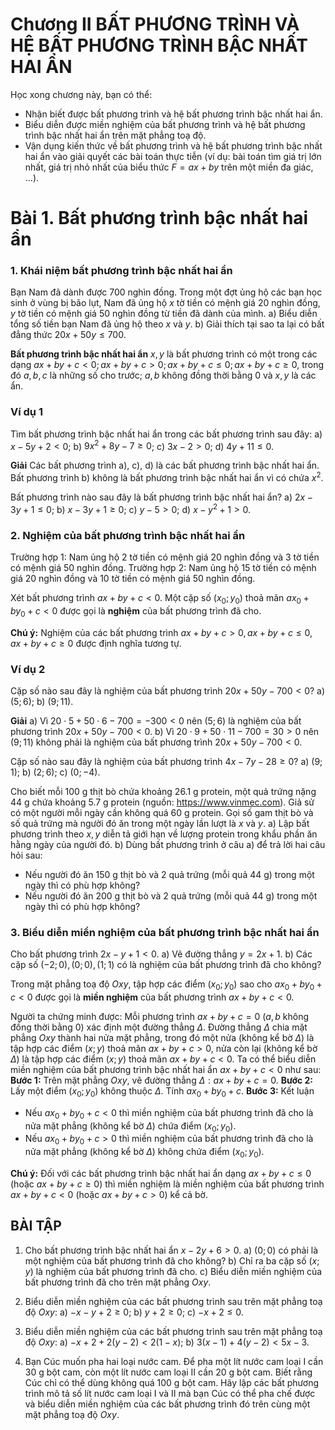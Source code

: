 # Chương II BẤT PHƯƠNG TRÌNH VÀ HỆ BẤT PHƯƠNG TRÌNH BẬC NHẤT HAI ẨN

Học xong chương này, bạn có thể:
- Nhận biết được bất phương trình và hệ bất phương trình bậc nhất hai ẩn.
- Biểu diễn được miền nghiệm của bất phương trình và hệ bất phương trình bậc nhất hai ẩn trên mặt phẳng toạ độ.
- Vận dụng kiến thức về bất phương trình và hệ bất phương trình bậc nhất hai ẩn vào giải quyết các bài toán thực tiễn (ví dụ: bài toán tìm giá trị lớn nhất, giá trị nhỏ nhất của biểu thức $F = ax + by$ trên một miền đa giác, ...).

# Bài 1. Bất phương trình bậc nhất hai ẩn

### 1. Khái niệm bất phương trình bậc nhất hai ẩn
Bạn Nam đã dành được 700 nghìn đồng. Trong một đợt ủng hộ các bạn học sinh ở vùng bị bão lụt, Nam đã ủng hộ $x$ tờ tiền có mệnh giá 20 nghìn đồng, $y$ tờ tiền có mệnh giá 50 nghìn đồng từ tiền đã dành của mình.
a) Biểu diễn tổng số tiền bạn Nam đã ủng hộ theo $x$ và $y$.
b) Giải thích tại sao ta lại có bất đẳng thức $20x + 50y \leq 700$.

**Bất phương trình bậc nhất hai ẩn** $x, y$ là bất phương trình có một trong các dạng $ax + by + c < 0; ax + by + c > 0; ax + by + c \leq 0; ax + by + c \geq 0$, trong đó $a, b, c$ là những số cho trước; $a, b$ không đồng thời bằng 0 và $x, y$ là các ẩn.

### Ví dụ 1
Tìm bất phương trình bậc nhất hai ẩn trong các bất phương trình sau đây:
a) $x - 5y + 2 < 0$;
b) $9x^2 + 8y - 7 \geq 0$;
c) $3x - 2 > 0$;
d) $4y + 11 \leq 0$.

**Giải**
Các bất phương trình a), c), d) là các bất phương trình bậc nhất hai ẩn.
Bất phương trình b) không là bất phương trình bậc nhất hai ẩn vì có chứa $x^2$.

Bất phương trình nào sau đây là bất phương trình bậc nhất hai ẩn?
a) $2x - 3y + 1 \leq 0$;
b) $x - 3y + 1 \geq 0$;
c) $y - 5 > 0$;
d) $x - y^2 + 1 > 0$.

### 2. Nghiệm của bất phương trình bậc nhất hai ẩn
Trường hợp 1: Nam ủng hộ 2 tờ tiền có mệnh giá 20 nghìn đồng và 3 tờ tiền có mệnh giá 50 nghìn đồng.
Trường hợp 2: Nam ủng hộ 15 tờ tiền có mệnh giá 20 nghìn đồng và 10 tờ tiền có mệnh giá 50 nghìn đồng.

Xét bất phương trình $ax + by + c < 0$.
Một cặp số $(x_0; y_0)$ thoả mãn $ax_0 + by_0 + c < 0$ được gọi là **nghiệm** của bất phương trình đã cho.

**Chú ý:** Nghiệm của các bất phương trình $ax + by + c > 0, ax + by + c \leq 0, ax + by + c \geq 0$ được định nghĩa tương tự.

### Ví dụ 2
Cặp số nào sau đây là nghiệm của bất phương trình $20x + 50y - 700 < 0$?
a) $(5; 6)$;
b) $(9; 11)$.

**Giải**
a) Vì $20 \cdot 5 + 50 \cdot 6 - 700 = -300 < 0$ nên $(5; 6)$ là nghiệm của bất phương trình $20x + 50y - 700 < 0$.
b) Vì $20 \cdot 9 + 50 \cdot 11 - 700 = 30 > 0$ nên $(9; 11)$ không phải là nghiệm của bất phương trình $20x + 50y - 700 < 0$.

Cặp số nào sau đây là nghiệm của bất phương trình $4x - 7y - 28 \geq 0$?
a) $(9; 1)$;
b) $(2; 6)$;
c) $(0; -4)$.

Cho biết mỗi 100 g thịt bò chứa khoảng 26.1 g protein, một quả trứng nặng 44 g chứa khoảng 5.7 g protein (nguồn: https://www.vinmec.com). Giả sử có một người mỗi ngày cần không quá 60 g protein. Gọi số gam thịt bò và số quả trứng mà người đó ăn trong một ngày lần lượt là $x$ và $y$.
a) Lập bất phương trình theo $x, y$ diễn tả giới hạn về lượng protein trong khẩu phần ăn hằng ngày của người đó.
b) Dùng bất phương trình ở câu a) để trả lời hai câu hỏi sau:
- Nếu người đó ăn 150 g thịt bò và 2 quả trứng (mỗi quả 44 g) trong một ngày thì có phù hợp không?
- Nếu người đó ăn 200 g thịt bò và 2 quả trứng (mỗi quả 44 g) trong một ngày thì có phù hợp không?

### 3. Biểu diễn miền nghiệm của bất phương trình bậc nhất hai ẩn
Cho bất phương trình $2x - y + 1 < 0$.
a) Vẽ đường thẳng $y = 2x + 1$.
b) Các cặp số $(-2; 0), (0; 0), (1; 1)$ có là nghiệm của bất phương trình đã cho không?

Trong mặt phẳng toạ độ $Oxy$, tập hợp các điểm $(x_0; y_0)$ sao cho $ax_0 + by_0 + c < 0$ được gọi là **miền nghiệm** của bất phương trình $ax + by + c < 0$.

Người ta chứng minh được: Mỗi phương trình $ax + by + c = 0$ ($a, b$ không đồng thời bằng 0) xác định một đường thẳng $\Delta$. Đường thẳng $\Delta$ chia mặt phẳng $Oxy$ thành hai nửa mặt phẳng, trong đó một nửa (không kể bờ $\Delta$) là tập hợp các điểm $(x; y)$ thoả mãn $ax + by + c > 0$, nửa còn lại (không kể bờ $\Delta$) là tập hợp các điểm $(x; y)$ thoả mãn $ax + by + c < 0$.
Ta có thể biểu diễn miền nghiệm của bất phương trình bậc nhất hai ẩn $ax + by + c < 0$ như sau:
**Bước 1:** Trên mặt phẳng $Oxy$, vẽ đường thẳng $\Delta: ax + by + c = 0$.
**Bước 2:** Lấy một điểm $(x_0; y_0)$ không thuộc $\Delta$. Tính $ax_0 + by_0 + c$.
**Bước 3:** Kết luận
- Nếu $ax_0 + by_0 + c < 0$ thì miền nghiệm của bất phương trình đã cho là nửa mặt phẳng (không kể bờ $\Delta$) chứa điểm $(x_0; y_0)$.
- Nếu $ax_0 + by_0 + c > 0$ thì miền nghiệm của bất phương trình đã cho là nửa mặt phẳng (không kể bờ $\Delta$) không chứa điểm $(x_0; y_0)$.

**Chú ý:** Đối với các bất phương trình bậc nhất hai ẩn dạng $ax + by + c \leq 0$ (hoặc $ax + by + c \geq 0$) thì miền nghiệm là miền nghiệm của bất phương trình $ax + by + c < 0$ (hoặc $ax + by + c > 0$) kể cả bờ.

## BÀI TẬP

1. Cho bất phương trình bậc nhất hai ẩn $x - 2y + 6 > 0$.
a) $(0; 0)$ có phải là một nghiệm của bất phương trình đã cho không?
b) Chỉ ra ba cặp số $(x; y)$ là nghiệm của bất phương trình đã cho.
c) Biểu diễn miền nghiệm của bất phương trình đã cho trên mặt phẳng $Oxy$.

2. Biểu diễn miền nghiệm của các bất phương trình sau trên mặt phẳng toạ độ $Oxy$:
a) $-x - y + 2 \geq 0$;
b) $y + 2 \geq 0$;
c) $-x + 2 \leq 0$.

3. Biểu diễn miền nghiệm của các bất phương trình sau trên mặt phẳng toạ độ $Oxy$:
a) $-x + 2 + 2(y - 2) < 2(1 - x)$;
b) $3(x - 1) + 4(y - 2) < 5x - 3$.

4. Bạn Cúc muốn pha hai loại nước cam. Để pha một lít nước cam loại I cần 30 g bột cam, còn một lít nước cam loại II cần 20 g bột cam. Biết rằng Cúc chỉ có thể dùng không quá 100 g bột cam. Hãy lập các bất phương trình mô tả số lít nước cam loại I và II mà bạn Cúc có thể pha chế được và biểu diễn miền nghiệm của các bất phương trình đó trên cùng một mặt phẳng toạ độ $Oxy$.
